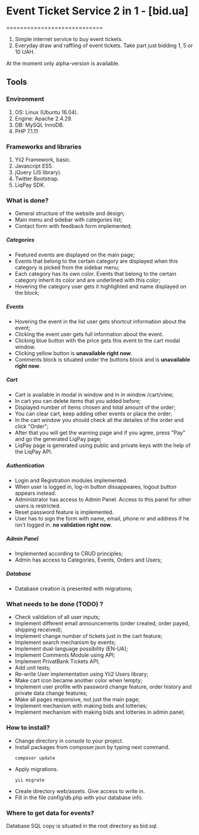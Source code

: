 # Event Ticket Service 2 in 1 - [bid.ua] 
============================

1. Simple internet service to buy event tickets. 
2. Everyday draw and raffling of event tickets. Take part just bidding 1, 5 or 10 UAH.

  At the moment only alpha-version is available. 

## Tools
### Environment
1. OS: Linux (Ubuntu 16.04).
2. Engine: Apache 2.4.29.
3. DB: MySQL InnoDB.
4. PHP 7.1.11

### Frameworks and libraries
1. Yii2 Framework, basic.
2. Javascript ES5.
3. jQuery (JS library).
4. Twitter Bootstrap.
5. LiqPay SDK.

### What is done?
* General structure of the website and design;
* Main menu and sidebar with categories list;
* Contact form with feedback form implemented;
##### Categories
* Featured events are displayed on the main page;
* Events that belong to the certain category are displayed when this category is picked from the sidebar menu; 
* Each category has its own color. Events that belong to the certain category inherit its color and are underlined with this color;
* Hovering the category user gets it highlighted and name displayed on the block;
##### Events
* Hovering the event in the list user gets shortcut information about the event;
* Clicking the event user gets full information about the event.
* Clicking blue button with the price gets this event to the cart modal window.
* Clicking yellow button is **unavailable right now**.
* Comments block is situated under the buttons block and is **unavailable right now**.
##### Cart
* Cart is available in modal in window and in in window /cart/view;
* In cart you can delete items that you added before;
* Displayed number of items chosen and total amount of the order;
* You can clear cart, keep adding other events or place the order;
* In the cart window you should check all the detailes of the order and click "Order";
* After that you will get the warning page and if you agree, press "Pay" and go the generated LiqPay page;
* LiqPay page is generated using public and private keys with the help of the LiqPay API.
##### Authentication
* Login and Registration modules implemented.
* When user is logged in, log-in button dissappeares, logout button appears instead.
* Administrator has access to Admin Panel. Access to this panel for other users is restricted.
* Reset password feature is implemented.
* User has to sign the form with name, email, phone nr and address if he isn't logged in. **no validation right now**.
##### Admin Panel
* Implemented according to CRUD principles;
* Admin has access to Categories, Events, Orders and Users;
##### Database
* Database creation is presented with migrations; 

### What needs to be done (TODO) ?
* Check validation of all user inputs;
* Implement different email announcements (order created, order payed, shipping received);
* Implement change number of tickets just in the cart feature;
* Implement search mechanism by events;
* Implement dual-language possibility (EN-UA);
* Implement Comments Module using API;
* Implement PrivatBank Tickets API;
* Add unit tests;
* Re-write User implementation using Yii2 Users library;
* Make cart icon became another color when !empty;
* Implement user profile with password change feature, order history and private data change features;
* Make all pages responsive, not just the main page;
* Implement mechanism with making bids and lotteries;
* Implement mechanism with making bids and lotteries in admin panel; 

### How to install?
* Change directory in console to your project. 
* Install packages from composer.json by typing next command.
    ```
    composer update
    ```
* Apply migrations.
    ```
    yii migrate
    ```
* Create directory web/assets. Give access to write in.
* Fill in the file config/db.php with your database info.

### Where to get data for events?
Database SQL copy is situated in the root directory as bid.sql.
